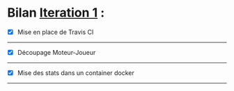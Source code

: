 # Bilan [Iteration 1](https://github.com/uca-m1informatique-softeng/s2-gestiondeprojet-jokr/milestone/1)  :

- [X] Mise en place de Travis CI
-----------------------------------------------

- [X] Découpage Moteur-Joueur
-----------------------------------------------

- [X] Mise des stats dans un container docker
-----------------------------------------------

